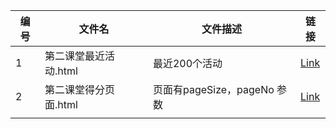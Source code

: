 


| 编号 | 文件名                | 文件描述      | 链接                                                         |
| ---- | --------------------- | ------------- | ------------------------------------------------------------ |
| 1    | 第二课堂最近活动.html | 最近200个活动 | [Link](http://sc.sit.edu.cn/public/activity/activityList.action?pageNo=1&pageSize=200&categoryId=&activityName=) |
| 2    | 第二课堂得分页面.html | 页面有pageSize，pageNo 参数  |[Link](http://sc.sit.edu.cn/public/pcenter/scoreDetail.action?pageSize=200) |
|      |                       |               |                                                              |

